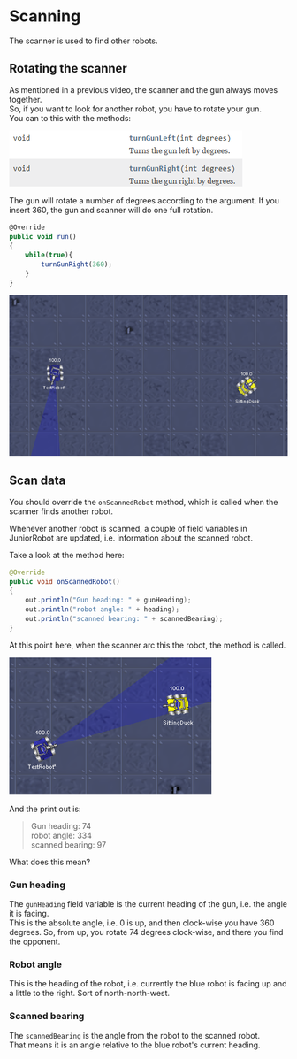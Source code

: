 ﻿# Scanning

The scanner is used to find other robots.

## Rotating the scanner

As mentioned in a previous video, the scanner and the gun always moves together.\
So, if you want to look for another robot, you have to rotate your gun.\
You can to this with the methods:

![img_10.png](img_10.png)

The gun will rotate a number of degrees according to the argument.
If you insert 360, the gun and scanner will do one full rotation.

```javascript
@Override
public void run()
{
    while(true){
        turnGunRight(360);
    }
}
```

![scanner](RotatingScanner.gif)

## Scan data

You should override the `onScannedRobot` method, which is called when the scanner finds another robot.

Whenever another robot is scanned, a couple of field variables in JuniorRobot are updated, i.e. information about the scanned robot.

Take a look at the method here:

```java
@Override
public void onScannedRobot()
{
    out.println("Gun heading: " + gunHeading);
    out.println("robot angle: " + heading);
    out.println("scanned bearing: " + scannedBearing);
}
```

At this point here, when the scanner arc this the robot, the method is called.

![img_11.png](img_11.png)

And the print out is:

> Gun heading: 74\
> robot angle: 334\
> scanned bearing: 97

What does this mean?

### Gun heading

The `gunHeading` field variable is the current heading of the gun, i.e. the angle it is facing.\
This is the absolute angle, i.e. 0 is up, and then clock-wise you have 360 degrees. So, from up, you rotate 74 degrees clock-wise, and there you find the opponent.

### Robot angle

This is the heading of the robot, i.e. currently the blue robot is facing up and a little to the right. Sort of north-north-west.

### Scanned bearing
The `scannedBearing` is the angle from the robot to the scanned robot.\
That means it is an angle relative to the blue robot's current heading.